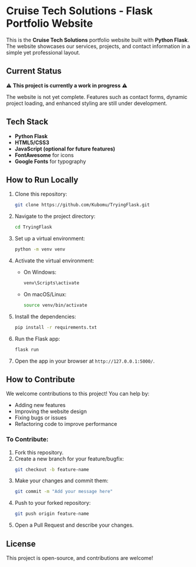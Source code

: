 # Cruise Tech Solutions - Flask Portfolio Website

This is the **Cruise Tech Solutions** portfolio website built with **Python Flask**. The website showcases our services, projects, and contact information in a simple yet professional layout.

## Current Status

⚠️ **This project is currently a work in progress** ⚠️

The website is not yet complete. Features such as contact forms, dynamic project loading, and enhanced styling are still under development.

## Tech Stack

- **Python Flask**
- **HTML5/CSS3**
- **JavaScript (optional for future features)**
- **FontAwesome** for icons
- **Google Fonts** for typography

## How to Run Locally

1. Clone this repository:

    ```bash
    git clone https://github.com/Kubomu/TryingFlask.git
    ```

2. Navigate to the project directory:

    ```bash
    cd TryingFlask
    ```

3. Set up a virtual environment:

    ```bash
    python -m venv venv
    ```

4. Activate the virtual environment:
    - On Windows:
        ```bash
        venv\Scripts\activate
        ```
    - On macOS/Linux:
        ```bash
        source venv/bin/activate
        ```

5. Install the dependencies:

    ```bash
    pip install -r requirements.txt
    ```

6. Run the Flask app:

    ```bash
    flask run
    ```

7. Open the app in your browser at `http://127.0.0.1:5000/`.

## How to Contribute

We welcome contributions to this project! You can help by:

- Adding new features
- Improving the website design
- Fixing bugs or issues
- Refactoring code to improve performance

### To Contribute:

1. Fork this repository.
2. Create a new branch for your feature/bugfix:
    ```bash
    git checkout -b feature-name
    ```
3. Make your changes and commit them:
    ```bash
    git commit -m "Add your message here"
    ```
4. Push to your forked repository:
    ```bash
    git push origin feature-name
    ```
5. Open a Pull Request and describe your changes.

## License

This project is open-source, and contributions are welcome!
